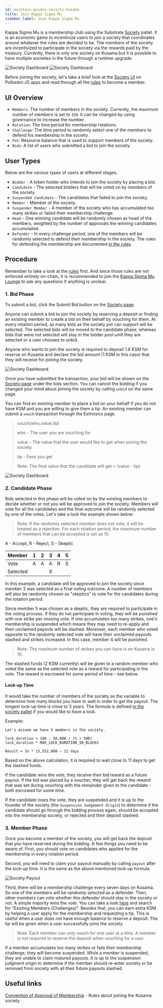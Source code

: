 ```yaml
---
id: maintain-guides-society-kusama
title: Join Kappa Sigma Mu
sidebar_label: Join Kappa Sigma Mu
---
```


Kappa Sigma Mu is a membership club using the Substrate [Society](https://substrate.dev/rustdocs/v2.0.1/pallet_society/index.html) pallet. It is an economic game to incentivize users to join a society that coordinates around whatever the rules are decided to be. The members of the society are incentivized to participate in the society via the rewards paid by the treasury. Currently, there is only one society on Kusama but it is possible to have multiple societies in the future through a runtime upgrade.

![Society Dashboard](assets/kusama/kusama_society_page.png) ![Society Dashboard](assets/kusama/kusama_society_page2.png)

Before joining the society, let's take a brief look at the [Society UI](https://polkadot.js.org/apps/#/society) on Polkadot-JS apps and read through all the [rules](https://polkascan.io/pre/kusama/transaction/0x948d3a4378914341dc7af9220a4c73acb2b3f72a70f14ee8089799da16d94c17) to become a member.

## UI Overview

- `Members`: The number of members in the society. Currently, the maximum number of members is set to `150`. It can be changed by using governance to increase the number.
- `Rotation`: The time period for membership rotations.
- `Challenge`: The time period to randomly select one of the members to defend his membership in the society.
- `Pot`: Resource balance that is used to support members of the society.
- `Bids`: A list of users who submitted a bid to join the society.

## User Types

Below are the various types of users at different stages.

- `Bidder` - A token holder who intends to join the society by placing a bid.
- `Candidate` - The selected bidders that will be voted on by members of the society.
- `Suspended Candidate` - The candidates that failed to join the society.
- `Member` - Member of the society.
- `Suspender Member` - A member of the society who has accumulated too many strikes or failed their membership challenge.
- `Head` - One winning candidate will be randomly chosen as head of the members, weighted by the number of approvals the winning candidates accumulated.
- `Defender` - In every challenge period, one of the members will be randomly selected to defend their membership in the society. The rules for defending the membership are documented [in the rules](https://polkascan.io/pre/kusama/transaction/0x948d3a4378914341dc7af9220a4c73acb2b3f72a70f14ee8089799da16d94c17).

## Procedure
  Remember to take a look at the [rules](https://polkascan.io/pre/kusama/transaction/0x948d3a4378914341dc7af9220a4c73acb2b3f72a70f14ee8089799da16d94c17) first. And since those rules are not enforced entirely on-chain, it is recommended to join the [Kappa Sigma Mu Lounge](https://app.element.io/#/room/!BUmiAAnAYSRGarqwOt:matrix.parity.io) to ask any questions if anything is unclear.

### 1. Bid Phase

To submit a bid, click the Submit Bid button on the [Society page](https://ipfs.io/ipns/kusama.dotapps.io/#/society).

Anyone can submit a bid to join the society by reserving a deposit or finding an existing member to create a bid on their behalf by vouching for them. At every rotation period, as many bids as the society pot can support will be selected. The selected bids will be moved to the candidate phase, whereas bids that were not selected will stay in the bidder pool until they are selected or a user chooses to unbid.

Anyone who wants to join the society is required to deposit 1.6 KSM for reserve on Kusama and declare the bid amount (1 KSM in this case) that they will receive for joining the society.

![Society Dashboard](assets/society/test_bid.jpg)

Once you have submitted the transaction, your bid will be shown on the [Society page](https://ipfs.io/ipns/kusama.dotapps.io/#/society) under the bids section. You can cancel the bidding if you changed your mind about joining the society by calling `unbid` on the same page.

You can find an existing member to place a bid on your behalf if you do not have KSM and you are willing to give them a tip. An existing member can submit a `vouch` transaction through the Extrinsics page.

> vouch(who,value,tip)
> 
> who - The user you are vouching for
> 
> value - The value that the user would like to get when joining the society
> 
> tip - Fees you get
> 
> Note: The final value that the candidate will get = (value - tip)

![Society Dashboard](assets/society/vouch.jpg)

### 2. Candidate Phase

Bids selected in this phase will be voted on by the existing members to decide whether or not you will be approved to join the society. Members will vote for all the candidates and the final outcome will be randomly selected by one of the votes. Let's take a look the example shown below:

> Note: If the randomly selected member does not vote, it will be treated as a rejection. For each rotation period, the maximum number of members that can be accepted is set as 10.

A - Accept, R - Reject, S - Skeptic

| Member   | 1 | 2 | 3 | 4 | 5 |
| -------- | - | - | - | - | - |
| Vote     | A | A | A | R | S |
| Selected |   |   | X |   |   |

In this example, a candidate will be approved to join the society since member 3 was selected as a final voting outcome. A number of members will also be randomly chosen as "skeptics" to vote for the candidates during the rotation period.

Since member 5 was chosen as a skeptic, they are required to participate in the voting process. If they do not participate in voting, they will be punished with one strike per missing vote. If one accumulates too many strikes, one's membership is suspended which means they may need to re-apply and their unclaimed payouts will be slashed. Moreover, each member who voted opposite to the randomly selected vote will have their unclaimed payouts slashed and strikes increased. In this case, member 4 will be punished.

> Note: The maximum number of strikes you can have is on Kusama is 10.

The slashed funds (2 KSM currently) will be given to a random member who voted the same as the selected vote as a reward for participating in the vote. The reward is escrowed for some period of time - see below.

#### Lock-up Time

It would take the number of members of the society as the variable to determine how many blocks you have to wait in order to get the payout. The longest lock-up time is close to 3 years. The formula is defined [in the society pallet](https://substrate.dev/rustdocs/v2.0.1/pallet_society/index.html) if you would like to have a look.

Example:

```
Let's assume we have 5 members in the society.

lock_duration = 100 - 50,000 / (5 + 500)
lock_duration * MAX_LOCK_DURATION_IN_BLOCKS

Result = 1% * 15,552,000 ~ 11 days
```

Based on the above calculation, it is required to wait close to 11 days to get the slashed funds.

If the candidate wins the vote, they receive their bid reward as a future payout. If the bid was placed by a voucher, they will get back the reward that was set during vouching with the remainder given to the candidate - both escrowed for some time.

If the candidate loses the vote, they are suspended and it is up to the founder of the society (the `Suspension Judgement Origin`) to determine if the candidate should go through the bidding process again, should be accepted into the membership society, or rejected and their deposit slashed.

### 3. Member Phase

Once you become a member of the society, you will get back the deposit that you have reserved during the bidding. A few things you need to be aware of. First, you should vote on candidates who applied for the membership in every rotation period.

Second, you will need to claim your payout manually by calling `payout` after the lock-up time. It is the same as the above mentioned lock-up formula.

![Society Payout](assets/society/payout.jpg)

Third, there will be a membership challenge every seven days on Kusama. So one of the members will be randomly selected as a defender. Then, other members can vote whether this defender should stay in the society or not. A simple majority wins the vote. You can take a look [here](https://polkascan.io/pre/kusama/transaction/0x948d3a4378914341dc7af9220a4c73acb2b3f72a70f14ee8089799da16d94c17) and search for "Existing Members (Challenges)". Besides that, you can earn extra KSM by helping a user apply for the membership and requesting a tip. This is useful when a user does not have enough balance to reserve a deposit. The tip will be given when a user successfully joins the society.

> Note: Each member can only vouch for one user at a time. A member is not required to reserve the deposit when vouching for a user.

If a member accumulates too many strikes or fails their membership challenge, they will become suspended. While a member is suspended, they are unable to claim matured payouts. It is up to the suspension judgment origin to determine if the member should re-enter society or be removed from society with all their future payouts slashed.

## Useful links

[Convention of Approval of Membership](https://polkascan.io/pre/kusama/transaction/0x948d3a4378914341dc7af9220a4c73acb2b3f72a70f14ee8089799da16d94c17) - Rules about joining the Kusama society
